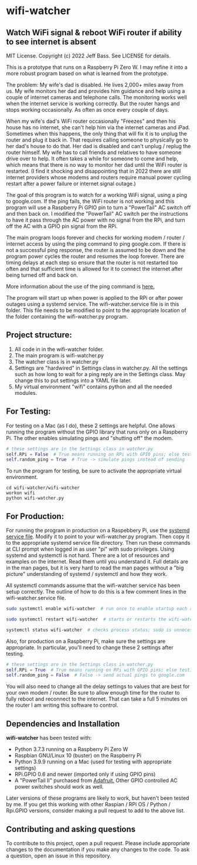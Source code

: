 # wifi-watcher

## Watch WiFi signal & reboot WiFi router if ability to see internet is absent

MIT License. Copyright (c) 2022 Jeff Bass. See LICENSE for details.

This is a prototype that runs on a Raspberry Pi Zero W. I may refine it into
a more robust program based on what is learned from the prototype.

The problem: My wife's dad is disabled. He lives 2,000+ miles away from us. My
wife monitors her dad and provides him guidance and help using a couple of
internet cameras and telephone calls. The monitoring works well when the
internet service is working correctly. But the router hangs and stops working
occasionally. As often as once every couple of days.

When my wife's dad's WiFi router occasionally "Freezes" and then his
house has no internet, she can't help him via the internet cameras and
iPad. Sometimes when this happens, the only thing that will fix it is to
unplug the router and plug it back in. That requires calling someone to
physically go to her dad's house to do that. Her dad is disabled and can't
unplug / replug the router himself. My wife has to call friends and relatives
to have someone drive over to help. It often takes a while for someone to come
and help, which means that there is no way to monitor her dad until the WiFi
router is restarted. (I find it shocking and disappointing that in 2022 there
are still internet providers whose modems and routers require manual power
cycling restart after a power failure or internet signal outage.)

The goal of this program is to watch for a working WiFi signal, using a ping to
google.com. If the ping fails, the WiFi router is not working and this program
will use a Raspberry Pi GPIO pin to turn a "PowerTail" AC switch off and then
back on. I modified the "PowerTail" AC switch per the instructions to have it
pass through the AC power with no signal from the RPi, and turn off the AC with
a GPIO pin signal from the RPi.

The main program loops forever and checks for working modem / router /
internet access by using the ping command to ping google.com. If there is not
a successful ping response, the router is assumed to be down and the program
power cycles the router and resumes the loop forever. There are timing delays
at each step so ensure that the router is not restarted too often and that
sufficient time is allowed for it to connect the internet after being
turned off and back on.

More information about the use of the ping command is
[here.](ping_info.md)

The program will start up when power is applied to the RPi or after power
outages using a systemd service. The wifi-watcher.service file is in this
folder. This file needs to be modified to point to the appropriate location of
the folder containing the wifi-watcher.py program.

## Project structure:
1. All code in in the wifi-watcher folder.
2. The main program is wifi-watcher.py
3. The watcher class is in watcher.py
4. Settings are "hardwired" in Settings class in watcher.py. All the settings
   such as how long to wait for a ping reply are in the Settings class. May
   change this to put settings into a YAML file later.
5. My virtual environment "wifi" contains python and all the needed modules.

## For Testing:

For testing on a Mac (as I do), these 2 settings are helpful. One allows running
the program without the GPIO library that runs only on a Raspberry Pi. The other
enables simulating pings and "shutting off" the modem.

```python
# these settings are in the Settings class in watcher.py
self.RPi = False  # True means running on RPi with GPIO pins; else testing
self.random_ping = True  # True -> simulate pings instead of sending
```

To run the program for testing, be sure to activate the appropriate virtual
environment.

```
cd wifi-watcher/wifi-watcher
workon wifi
python wifi-watcher.py
```

## For Production:

For running the program in production on a Raspebbery Pi, use the
[systemd service file](wifi-watcher.service).  Modify it to point to your
wifi-watcher.py program. Then copy it to the appropriate systemd service file
directory. Then run these commands at CLI prompt when logged in as user "pi"
with sudo privileges. Using systemd and systemctl is not hard. There are a lot
of resources and examples on the internet. Read them until you understand it.
Full details are in the man pages, but it is very hard to read the man pages
without a "big picture" understanding of systemd / systemctl and how they work.

All systemctl commands assume that the wifi-watcher service has been setup
correctly. The outline of how to do this is a few comment lines in the
wifi-watcher.service file.

```bash
sudo systemctl enable wifi-watcher  # run once to enable startup each reboot

sudo systemctl restart wifi-watcher  # starts or restarts the wifi-watcher.py

systemctl status wifi-watcher  # checks process status; sudo is unnecessary.
```

Also, for production on a Raspberry Pi, make sure the settings are appropriate.
In particular, you'll need to change these 2 settings after testing.

```python
# these settings are in the Settings class in watcher.py
self.RPi = True  # True means running on RPi with GPIO pins; else testing
self.random_ping = False  # False -> send actual pings to google.com
```

You will also need to change all the delay settings to values that are best for
your own modem / router. Be sure to allow enough time for the router to fully
reboot and reconnect to the internet. That can take a full 5 minutes on the
router I am writing this software to control.

## Dependencies and Installation

**wifi-watcher** has been tested with:

- Python 3.7.3 running on a Raspberry Pi Zero W
- Raspbian GNU/Linux 10 (buster) on the Raspberry Pi
- Python 3.9.9 running on a Mac (used for testing with appropriate settings)
- RPi.GPIO 0.6 and newer (imported only if using GPIO pins)
- A "PowerTail II" purchased from [Adafruit.](https://learn.adafruit.com/adafruits-raspberry-pi-lesson-13-power-control)
  Other GPIO controlled AC power switches should work as well.

Later versions of these programs are likely to work, but haven't been tested by
me. If you get this working with other Raspian / RPi OS / Python / Rpi.GPIO
versions, consider making a pull request to add to the above list.  

## Contributing and asking questions

To contribute to this project, open a pull request. Please include appropriate
changes to the documentation if you make any changes to the code. To ask a
question, open an issue in this repository.
